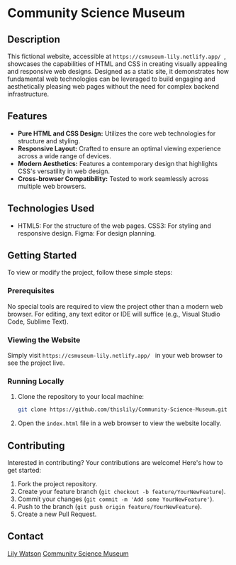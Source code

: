 # Community Science Museum

## Description

This fictional website, accessible at `https://csmuseum-lily.netlify.app/ `, showcases the capabilities of HTML and CSS in creating visually appealing and responsive web designs. Designed as a static site, it demonstrates how fundamental web technologies can be leveraged to build engaging and aesthetically pleasing web pages without the need for complex backend infrastructure.

## Features

- **Pure HTML and CSS Design:** Utilizes the core web technologies for structure and styling.
- **Responsive Layout:** Crafted to ensure an optimal viewing experience across a wide range of devices.
- **Modern Aesthetics:** Features a contemporary design that highlights CSS's versatility in web design.
- **Cross-browser Compatibility:** Tested to work seamlessly across multiple web browsers.

## Technologies Used

- HTML5: For the structure of the web pages.
CSS3: For styling and responsive design.
Figma: For design planning.

## Getting Started

To view or modify the project, follow these simple steps:

### Prerequisites

No special tools are required to view the project other than a modern web browser. For editing, any text editor or IDE will suffice (e.g., Visual Studio Code, Sublime Text).

### Viewing the Website

Simply visit `https://csmuseum-lily.netlify.app/ ` in your web browser to see the project live.

### Running Locally

1. Clone the repository to your local machine:
   ```sh
   git clone https://github.com/thislily/Community-Science-Museum.git
   ```
2. Open the `index.html` file in a web browser to view the website locally.

## Contributing

Interested in contributing? Your contributions are welcome! Here's how to get started:

1. Fork the project repository.
2. Create your feature branch (`git checkout -b feature/YourNewFeature`).
3. Commit your changes (`git commit -m 'Add some YourNewFeature'`).
4. Push to the branch (`git push origin feature/YourNewFeature`).
5. Create a new Pull Request.

## Contact

[Lily Watson](mailto:lilywatson.dev@google.com)
[Community Science Museum](https://csmuseum-lily.netlify.app/)
